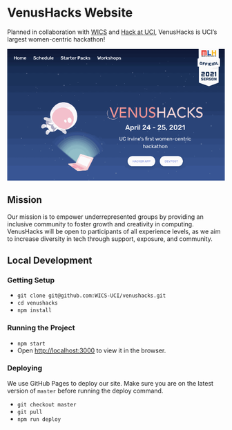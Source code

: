 # VenusHacks Website
Planned in collaboration with [WICS](https://wics.ics.uci.edu/) and [Hack at UCI](https://hack.ics.uci.edu/), VenusHacks is UCI’s largest women-centric hackathon!

<img src="screenshots/venushacks_2021.gif" alt="VenusHacks 2021 Homepage">

## Mission
Our mission is to empower underrepresented groups by providing an inclusive community to foster growth and creativity in computing. 
VenusHacks will be open to participants of all experience levels, as we aim to increase diversity in tech through support, exposure, and community.

## Local Development

### Getting Setup
- `git clone git@github.com:WICS-UCI/venushacks.git`
- `cd venushacks`  
- `npm install`  

### Running the Project
- `npm start`  
- Open [http://localhost:3000](http://localhost:3000) to view it in the browser.

### Deploying
We use GitHub Pages to deploy our site. Make sure you are on the latest version of `master` before running the deploy command.
- `git checkout master`
- `git pull`
- `npm run deploy`
